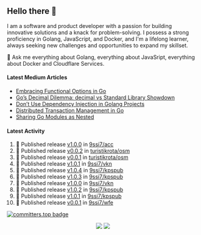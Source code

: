 ## Hello there 👋

I am a software and product developer with a passion for building innovative solutions and a knack for problem-solving. I possess a strong proficiency in Golang, JavaScript, and Docker, and I'm a lifelong learner, always seeking new challenges and opportunities to expand my skillset.

💬 Ask me everything about Golang, everything about JavaSript, everything about Docker and Cloudflare Services.

#### Latest Medium Articles

<!-- ARTICLES:START -->
- [Embracing Functional Options in Go](https://9ssi7.medium.com/embracing-functional-options-in-go-05e00381f23e?source=rss-ced864c5b828------2)
- [Go’s Decimal Dilemma: decimal vs Standard Library Showdown](https://9ssi7.medium.com/gos-decimal-dilemma-decimal-vs-standard-library-showdown-465f30ebab79?source=rss-ced864c5b828------2)
- [Don’t Use Dependency Injection in Golang Projects](https://9ssi7.medium.com/dont-use-dependency-injection-in-golang-projects-8cbffc19b221?source=rss-ced864c5b828------2)
- [Distributed Transaction Management in Go](https://9ssi7.medium.com/distributed-transaction-management-in-go-2fa9ef7b0350?source=rss-ced864c5b828------2)
- [Sharing Go Modules as Nested](https://medium.com/goturkiye/sharing-go-modules-as-nested-ad64e608b681?source=rss-ced864c5b828------2)
<!-- ARTICLES:END -->

#### Latest Activity

<!--START_SECTION:activity-->
1. 🚀 Published release [v1.0.0](https://github.com/9ssi7/acc/releases/tag/v1.0.0) in [9ssi7/acc](https://github.com/9ssi7/acc)
2. 🚀 Published release [v0.0.2](https://github.com/turistikrota/osm/releases/tag/v0.0.2) in [turistikrota/osm](https://github.com/turistikrota/osm)
3. 🚀 Published release [v0.0.1](https://github.com/turistikrota/osm/releases/tag/v0.0.1) in [turistikrota/osm](https://github.com/turistikrota/osm)
4. 🚀 Published release [v1.0.1](https://github.com/9ssi7/vkn/releases/tag/v1.0.1) in [9ssi7/vkn](https://github.com/9ssi7/vkn)
5. 🚀 Published release [v1.0.4](https://github.com/9ssi7/kpspub/releases/tag/v1.0.4) in [9ssi7/kpspub](https://github.com/9ssi7/kpspub)
6. 🚀 Published release [v1.0.3](https://github.com/9ssi7/kpspub/releases/tag/v1.0.3) in [9ssi7/kpspub](https://github.com/9ssi7/kpspub)
7. 🚀 Published release [v1.0.0](https://github.com/9ssi7/vkn/releases/tag/v1.0.0) in [9ssi7/vkn](https://github.com/9ssi7/vkn)
8. 🚀 Published release [v1.0.2](https://github.com/9ssi7/kpspub/releases/tag/v1.0.2) in [9ssi7/kpspub](https://github.com/9ssi7/kpspub)
9. 🚀 Published release [v1.0.1](https://github.com/9ssi7/kpspub/releases/tag/v1.0.1) in [9ssi7/kpspub](https://github.com/9ssi7/kpspub)
10. 🚀 Published release [v0.0.1](https://github.com/9ssi7/wfe/releases/tag/v0.0.1) in [9ssi7/wfe](https://github.com/9ssi7/wfe)
<!--END_SECTION:activity-->

[![committers.top badge](https://user-badge.committers.top/turkey_private/9ssi7.svg)](https://user-badge.committers.top/turkey_private/9ssi7)

<p align="center">
  <picture>
  <source
    srcset="https://github-readme-stats.vercel.app/api?username=9ssi7&show_icons=true&theme=dark&hide_border=true&border_radius=10"
    media="(prefers-color-scheme: dark)"
  />
  <source
    srcset="https://github-readme-stats.vercel.app/api?username=9ssi7&show_icons=true&hide_border=true&border_radius=10"
    media="(prefers-color-scheme: light), (prefers-color-scheme: no-preference)"
  />
  <img src="https://github-readme-stats.vercel.app/api?username=9ssi7&show_icons=true&hide_border=true&border_radius=10" />
</picture>

<picture>
  <source
    srcset="https://github-readme-streak-stats.herokuapp.com?user=9ssi7&theme=dark&hide_border=true&border_radius=10"
    media="(prefers-color-scheme: dark)"
  />
  <source
    srcset="https://github-readme-streak-stats.herokuapp.com?user=9ssi7&hide_border=true&border_radius=10"
    media="(prefers-color-scheme: light), (prefers-color-scheme: no-preference)"
  />
  <img src="https://github-readme-streak-stats.herokuapp.com?user=9ssi7&hide_border=true&border_radius=10" />
</picture>
</p>
